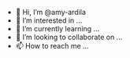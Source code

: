 - 👋 Hi, I’m @amy-ardila
- 👀 I’m interested in ...
- 🌱 I’m currently learning ...
- 💞️ I’m looking to collaborate on ...
- 📫 How to reach me ...

<!---
amy-ardila/amy-ardila is a ✨ special ✨ repository because its `README.md` (this file) appears on your GitHub profile.
You can click the Preview link to take a look at your changes.
--->
